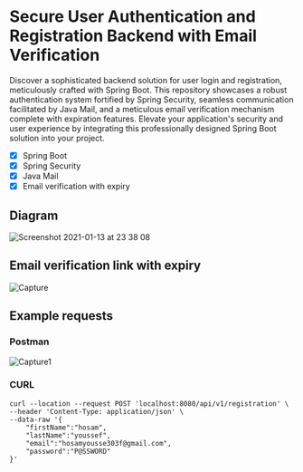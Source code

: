 # Secure User Authentication and Registration Backend with Email Verification

Discover a sophisticated backend solution for user login and registration, meticulously crafted with Spring Boot. This repository showcases a robust authentication system fortified by Spring Security, seamless communication facilitated by Java Mail, and a meticulous email verification mechanism complete with expiration features. Elevate your application's security and user experience by integrating this professionally designed Spring Boot solution into your project.

- [x] Spring Boot
- [x] Spring Security
- [x] Java Mail
- [x] Email verification with expiry

## Diagram
![Screenshot 2021-01-13 at 23 38 08](https://user-images.githubusercontent.com/40702606/104789980-15581a00-578e-11eb-998d-30f2e6a9f461.png)

## Email verification link with expiry
![Capture](https://github.com/HosamUsf/login-and-registration-tutorial/assets/57178026/1a12163b-625d-4bf4-8230-e48f473cb303)

## Example requests
### Postman
![Capture1](https://github.com/HosamUsf/login-and-registration-tutorial/assets/57178026/688705fd-4419-4a3d-9186-3dd2884c0cf3)

### CURL
```
curl --location --request POST 'localhost:8080/api/v1/registration' \
--header 'Content-Type: application/json' \
--data-raw '{
    "firstName":"hosam",
    "lastName":"youssef",
    "email":"hosamyousse303f@gmail.com",
    "password":"P@SSWORD"
}'
```
